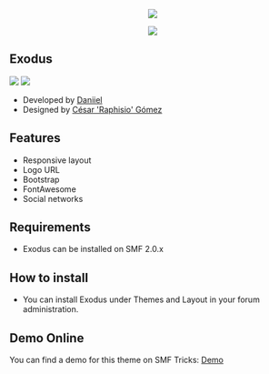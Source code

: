  <p align="center">
    <img src="https://smftricks.com/logos/logo.png">
 </p>
  <p align="center">
    <img src="https://custom.simplemachines.org/themes/index.php?action=download;lemma=2836;id=17638;image">
 </p>
 
 ## Exodus
<img src="https://img.shields.io/badge/SMF-2.0-996ee1?style=flat-square"> <img src="https://img.shields.io/badge/Responsive-Yes-6e97e1?style=flat-square">

* Developed by [Daniiel](https://github.com/dmarquez9)
* Designed by [César 'Raphisio' Gómez](https://github.com/raphisio)

## Features
- Responsive layout
- Logo URL
- Bootstrap
- FontAwesome
- Social networks

## Requirements
* Exodus can be installed on SMF 2.0.x

## How to install
* You can install Exodus under Themes and Layout in your forum administration.

## Demo Online
You can find a demo for this theme on SMF Tricks: [Demo](http://demo.smftricks.com/index.php?theme=68)
